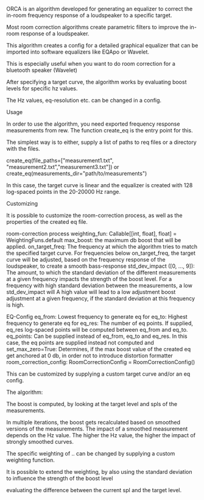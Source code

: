 
ORCA is an algorithm developed for generating an equalizer to
correct the in-room frequency response of a loudspeaker to a specific target.

Most room correction algorithms create parametric filters
to improve the in-room response of a loudspeaker.

This algorithm creates a config for a detailed graphical equalizer that can be
imported into software equalizers like EQApo or Wavelet.

This is especially useful when you want to do room correction for a bluetooth speaker
(Wavelet)

After specifying a target curve,
the algorithm works by evaluating boost levels for specific hz values.

The Hz values, eq-resolution etc. can be changed in a config.

Usage

In order to use the algorithm, you need exported frequency response measurements from rew.
The function create_eq is the entry point for this.

The simplest way is to either, supply a list of paths to req files or a directory with the files.

create_eq(file_paths=["measurement1.txt", "measurement2.txt","measurement3.txt"])
or
create_eq(measurements_dir="path/to/measurements")

In this case, the target curve is linear and the equalizer is created with 128 log-spaced points
in the 20-20000 Hz range.

Customizing

It is possible to customize the room-correction process, as well as the properties of
the created eq file.

room-correction process
weighting_fun: Callable[[int, float], float] = WeightingFuns.default
max_boost: the maximum db boost that will be applied.
on_target_freq: The frequency at which the algorithm tries to match the specified target curve. 
For frequencies below on_target_freq, the target curve will be adjusted, based on the frequency
response of the loudspeaker, to create a smooth bass-response
std_dev_impact ([0, ..., 9]): The amount, to which the standard deviation of the different 
measurements at a given frequency impacts the strength of the boost level.
For a frequency with high standard deviation between the measurements,
a low std_dev_impact will 
A high value will lead to a low adjustment boost adjustment at a given frequency,
if the standard deviation at this frequency is high.


EQ-Config
eq_from: Lowest frequency to generate eq for
eq_to: Highest frequency to generate eq for
eq_res: The number of eq points. If supplied, eq_res log-spaced points will be computed
between eq_from and eq_to.
eq_points: Can be supplied instead of eq_from, eq_to and eq_res. In this case,
the eq points are supplied instead  not computed and
set_max_zero=True: Determines, if the max boost value of the created eq
get anchored at 0 db, in order not to introduce distortion
formatter
                 room_correction_config: RoomCorrectionConfig = RoomCorrectionConfig()


This can be customized by supplying a custom target curve and/or an eq config.


The algorithm:

The boost is computed, by looking at the target level and
spls of the measurements.

In multiple iterations, the boost gets recalculated
based on smoothed versions of the measurements. 
The impact of a smoothed measurement depends on the Hz value.
The higher the Hz value, the higher the impact of strongly smoothed curves.

The specific weighting of .. can be changed by supplying a custom weighting function.

It is possible to extend the weighting,
by also using the standard deviation to influence the strength of the boost level






evaluating the difference between the current spl
and the target level. 

